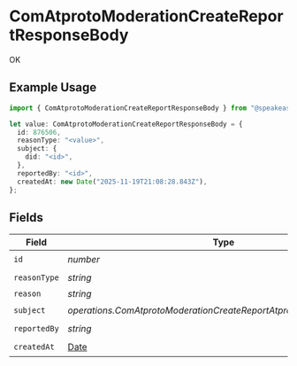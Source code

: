 # ComAtprotoModerationCreateReportResponseBody

OK

## Example Usage

```typescript
import { ComAtprotoModerationCreateReportResponseBody } from "@speakeasy-api/bluesky/models/operations";

let value: ComAtprotoModerationCreateReportResponseBody = {
  id: 876506,
  reasonType: "<value>",
  subject: {
    did: "<id>",
  },
  reportedBy: "<id>",
  createdAt: new Date("2025-11-19T21:08:28.843Z"),
};
```

## Fields

| Field                                                                                         | Type                                                                                          | Required                                                                                      | Description                                                                                   |
| --------------------------------------------------------------------------------------------- | --------------------------------------------------------------------------------------------- | --------------------------------------------------------------------------------------------- | --------------------------------------------------------------------------------------------- |
| `id`                                                                                          | *number*                                                                                      | :heavy_check_mark:                                                                            | N/A                                                                                           |
| `reasonType`                                                                                  | *string*                                                                                      | :heavy_check_mark:                                                                            | N/A                                                                                           |
| `reason`                                                                                      | *string*                                                                                      | :heavy_minus_sign:                                                                            | N/A                                                                                           |
| `subject`                                                                                     | *operations.ComAtprotoModerationCreateReportAtprotoModerationSubject*                         | :heavy_check_mark:                                                                            | N/A                                                                                           |
| `reportedBy`                                                                                  | *string*                                                                                      | :heavy_check_mark:                                                                            | N/A                                                                                           |
| `createdAt`                                                                                   | [Date](https://developer.mozilla.org/en-US/docs/Web/JavaScript/Reference/Global_Objects/Date) | :heavy_check_mark:                                                                            | N/A                                                                                           |
